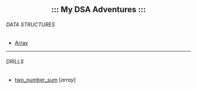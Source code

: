 <h2 align="center">::: My DSA Adventures :::</h2>

<h6>DATA STRUCTURES</h6>
<ul>
  <li><a href="https://github.com/theparotta/dsa/blob/trunk/datastructures/myarray.py">Array</a></li>
</ul>

---

<h6>DRILLS</h6>
<ul>
  <li><a href="">two_number_sum</a> [<i>array</i>]</li>
</ul>


